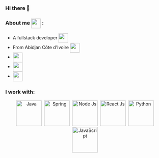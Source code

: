 ### Hi there 👋 
 
###  About me <img src="https://cdn-icons-png.flaticon.com/512/64/64572.png" width="30" align="center"> :
- A fullstack developer <img src="https://cdn-icons-png.flaticon.com/512/3242/3242244.png" width="30" align="center">
- From Abidjan Côte d'Ivoire <img src="https://cdn-icons-png.flaticon.com/512/323/323276.png" width="30" align="center"> 
-   <a href="https://www.linkedin.com/in/mamadou-kon%C3%A9-3b1694b9/" align="center" target="_blank"> <img src="https://cdn-icons-png.flaticon.com/512/174/174857.png" width="30" align="center"></a>
-   <a href="https://twitter.com/mkoner_/" align="center" target="_blank"> <img src="https://cdn-icons-png.flaticon.com/512/3256/3256013.png" width="30" align="center"></a>
-  <a href="mailto:amzid@hotmail.fr" align="center" target="_blank"> <img src="https://cdn-icons-png.flaticon.com/512/281/281769.png" width="30" align="center"></a> 


### I work with:
<div align="center">
 <img src="https://cdn-icons-png.flaticon.com/512/919/919854.png" title="Java" alt="Java" width="80" height="80"/>&nbsp;
 <img src="https://www.openxcell.com/wp-content/uploads/2021/10/springboot-inner.svg" title="Spring" alt="Spring" width="80" height="80"/>&nbsp;
 <img src="https://cdn.iconscout.com/icon/free/png-256/nodejs-2-226035.png?w=128&f=avif" title="Node Js" alt="Node Js" width="80" height="80"/>&nbsp;
 <img src="https://cdn.iconscout.com/icon/premium/png-256-thumb/react-js-5379349-4492471.png?w=128&f=avif" title="React Js" alt="React Js" width="80" height="80"/>&nbsp; 
 <img src="https://cdn.iconscout.com/icon/free/png-256/python-2-226051.png?w=128&f=avif" title="Python" alt="Python" width="80" height="80"/>&nbsp;
 <img src="https://cdn.iconscout.com/icon/free/png-256/javascript-1-225993.png?w=128&f=avif" title="JavaScript" alt="JavaScript" width="80" height="80"/>&nbsp;
 
 
 
 
 
 </div>
 
<!--
**mkoner/mkoner** is a ✨ _special_ ✨ repository because its `README.md` (this file) appears on your GitHub profile.

Here are some ideas to get you started:

- 🔭 I’m currently working on ...
- 🌱 I’m currently learning ...
- 👯 I’m looking to collaborate on ...
- 🤔 I’m looking for help with ...
- 💬 Ask me about ...
- 📫 How to reach me: ...
- 😄 Pronouns: ...
- ⚡ Fun fact: ...
-->
